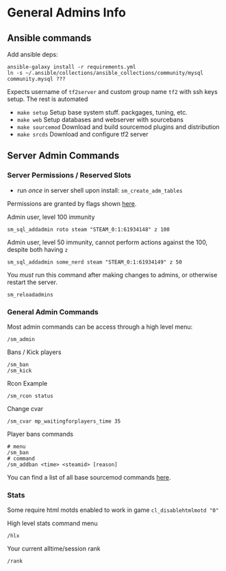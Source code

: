 # General Admins Info

## Ansible commands

Add ansible deps:
    
    ansible-galaxy install -r requirements.yml
    ln -s ~/.ansible/collections/ansible_collections/community/mysql community.mysql ???

Expects username of `tf2server` and custom group name `tf2` with ssh keys setup. The rest is automated

- `make setup` Setup base system stuff. packgages, tuning, etc.
- `make web` Setup databases and webserver with sourcebans
- `make sourcemod` Download and build sourcemod plugins and distribution
- `make srcds` Download and configure tf2 server

## Server Admin Commands

### Server Permissions / Reserved Slots

- run *once* in server shell upon install: `sm_create_adm_tables`

Permissions are granted by flags shown [here](https://wiki.alliedmods.net/Adding_Admins_(SourceMod)). 

Admin user, level 100 immunity

    sm_sql_addadmin roto steam "STEAM_0:1:61934148" z 100

Admin user, level 50 immunity, cannot perform actions against the 100, despite both having `z`

    sm_sql_addadmin some_nerd steam "STEAM_0:1:61934149" z 50

You *must* run this command after making changes to admins, or otherwise restart the server.

    sm_reloadadmins

### General Admin Commands

Most admin commands can be access through a high level menu:
    
    /sm_admin    

Bans / Kick players
    
    /sm_ban
    /sm_kick

Rcon Example
    
    /sm_rcon status

Change cvar

    /sm_cvar mp_waitingforplayers_time 35 

Player bans commands
    
    # menu
    /sm_ban
    # command 
    /sm_addban <time> <steamid> [reason]

You can find a list of all base sourcemod commands [here](https://wiki.alliedmods.net/Admin_commands_(sourcemod)).

### Stats

Some require html motds enabled to work in game `cl_disablehtmlmotd "0"`

High level stats command menu

    /hlx

Your current alltime/session rank

    /rank
    
